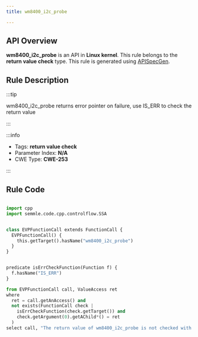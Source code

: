 ```yaml
---
title: wm8400_i2c_probe

---
```



## API Overview
**wm8400_i2c_probe** is an API in **Linux kernel**. This rule belongs to the **return value check** type. This rule is generated using [APISpecGen](../../tools/APISpecGen).
## Rule Description

:::tip

wm8400_i2c_probe returns error pointer on failure, use IS_ERR to check the return value

:::

:::info

- Tags: **return value check**
- Parameter Index: **N/A**
- CWE Type: **CWE-253**

:::

## Rule Code
```python

import cpp
import semmle.code.cpp.controlflow.SSA


class EVPFunctionCall extends FunctionCall {
  EVPFunctionCall() {
    this.getTarget().hasName("wm8400_i2c_probe")
  }
}


predicate isErrCheckFunction(Function f) {
  f.hasName("IS_ERR") 
}

from EVPFunctionCall call, ValueAccess ret
where
  ret = call.getAnAccess() and
  not exists(FunctionCall check |
    isErrCheckFunction(check.getTarget()) and
    check.getArgument(0).getAChild*() = ret
  )
select call, "The return value of wm8400_i2c_probe is not checked with IS_ERR."
    
```